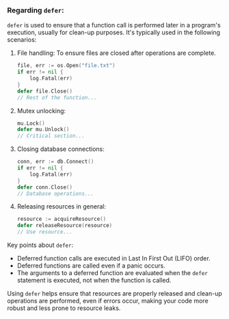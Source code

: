 ### Regarding `defer`:

`defer` is used to ensure that a function call is performed later in a program's execution, usually for clean-up purposes. It's typically used in the following scenarios:

1. File handling: To ensure files are closed after operations are complete.

   ```go
   file, err := os.Open("file.txt")
   if err != nil {
       log.Fatal(err)
   }
   defer file.Close()
   // Rest of the function...
   ```

2. Mutex unlocking:

   ```go
   mu.Lock()
   defer mu.Unlock()
   // Critical section...
   ```

3. Closing database connections:

   ```go
   conn, err := db.Connect()
   if err != nil {
       log.Fatal(err)
   }
   defer conn.Close()
   // Database operations...
   ```

4. Releasing resources in general:

   ```go
   resource := acquireResource()
   defer releaseResource(resource)
   // Use resource...
   ```

Key points about `defer`:
- Deferred function calls are executed in Last In First Out (LIFO) order.
- Deferred functions are called even if a panic occurs.
- The arguments to a deferred function are evaluated when the `defer` statement is executed, not when the function is called.

Using `defer` helps ensure that resources are properly released and clean-up operations are performed, even if errors occur, making your code more robust and less prone to resource leaks.